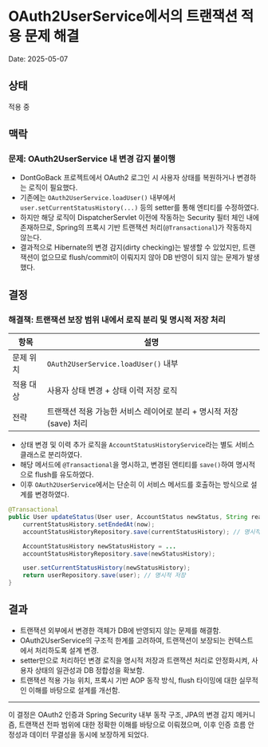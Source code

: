 # OAuth2UserService에서의 트랜잭션 적용 문제 해결

Date: 2025-05-07

## 상태

적용 중

## 맥락

### 문제: OAuth2UserService 내 변경 감지 불이행

- DontGoBack 프로젝트에서 OAuth2 로그인 시 사용자 상태를 복원하거나 변경하는 로직이 필요했다.
- 기존에는 `OAuth2UserService.loadUser()` 내부에서 `user.setCurrentStatusHistory(...)` 등의 setter를 통해 엔티티를 수정하였다.
- 하지만 해당 로직이 DispatcherServlet 이전에 작동하는 Security 필터 체인 내에 존재하므로, Spring의 프록시 기반 트랜잭션 처리(`@Transactional`)가 작동하지 않는다.
- 결과적으로 Hibernate의 변경 감지(dirty checking)는 발생할 수 있었지만, 트랜잭션이 없으므로 flush/commit이 이뤄지지 않아 DB 반영이 되지 않는 문제가 발생했다.

## 결정

### 해결책: 트랜잭션 보장 범위 내에서 로직 분리 및 명시적 저장 처리

| 항목      | 설명                                                               |
| --------- | ------------------------------------------------------------------ |
| 문제 위치 | `OAuth2UserService.loadUser()` 내부                                |
| 적용 대상 | 사용자 상태 변경 + 상태 이력 저장 로직                             |
| 전략      | 트랜잭션 적용 가능한 서비스 레이어로 분리 + 명시적 저장(save) 처리 |

- 상태 변경 및 이력 추가 로직을 `AccountStatusHistoryService`라는 별도 서비스 클래스로 분리하였다.
- 해당 메서드에 `@Transactional`을 명시하고, 변경된 엔티티를 `save()`하여 명시적으로 flush를 유도하였다.
- 이후 `OAuth2UserService`에서는 단순히 이 서비스 메서드를 호출하는 방식으로 설계를 변경하였다.

```java
@Transactional
public User updateStatus(User user, AccountStatus newStatus, String reason) {
    currentStatusHistory.setEndedAt(now);
    accountStatusHistoryRepository.save(currentStatusHistory); // 명시적 저장

    AccountStatusHistory newStatusHistory = ...
    accountStatusHistoryRepository.save(newStatusHistory);

    user.setCurrentStatusHistory(newStatusHistory);
    return userRepository.save(user); // 명시적 저장
}
```

## 결과

- 트랜잭션 외부에서 변경한 객체가 DB에 반영되지 않는 문제를 해결함.
- OAuth2UserService의 구조적 한계를 고려하여, 트랜잭션이 보장되는 컨텍스트에서 처리하도록 설계 변경.
- setter만으로 처리하던 변경 로직을 명시적 저장과 트랜잭션 처리로 안정화시켜, 사용자 상태의 일관성과 DB 정합성을 확보함.
- 트랜잭션 적용 가능 위치, 프록시 기반 AOP 동작 방식, flush 타이밍에 대한 실무적인 이해를 바탕으로 설계를 개선함.

---

이 결정은 OAuth2 인증과 Spring Security 내부 동작 구조, JPA의 변경 감지 메커니즘, 트랜잭션 전파 범위에 대한 정확한 이해를 바탕으로 이뤄졌으며, 이후 인증 흐름 안정성과 데이터 무결성을 동시에 보장하게 되었다.
